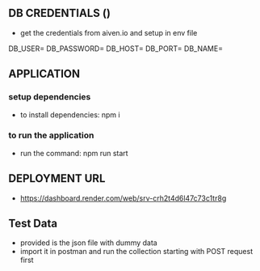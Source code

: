 ## DB CREDENTIALS ()
- get the credentials from aiven.io and setup in env file

DB_USER=
DB_PASSWORD=
DB_HOST=
DB_PORT=
DB_NAME=

## APPLICATION
### setup dependencies
- to install dependencies: npm i

### to run the application
- run the command: npm run start

## DEPLOYMENT URL
- https://dashboard.render.com/web/srv-crh2t4d6l47c73c1tr8g

## Test Data
- provided is the json file with dummy data
- import it in postman and run the collection starting with POST request first

